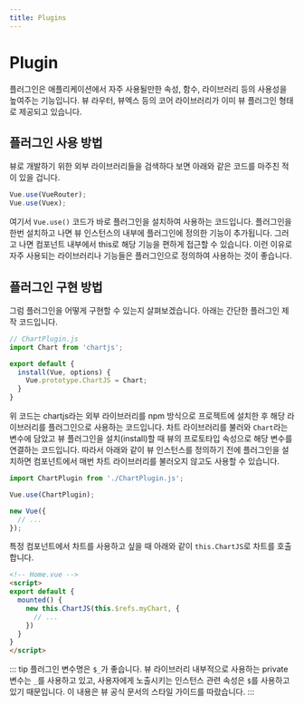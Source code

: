 ```yaml
---
title: Plugins
---
```


# Plugin

플러그인은 애플리케이션에서 자주 사용될만한 속성, 함수, 라이브러리 등의 사용성을 높여주는 기능입니다. 뷰 라우터, 뷰엑스 등의 코어 라이브러리가 이미 뷰 플러그인 형태로 제공되고 있습니다.

## 플러그인 사용 방법

뷰로 개발하기 위한 외부 라이브러리들을 검색하다 보면 아래와 같은 코드를 마주친 적이 있을 겁니다.

```js
Vue.use(VueRouter);
Vue.use(Vuex);
```

여기서 `Vue.use()` 코드가 바로 플러그인을 설치하여 사용하는 코드입니다. 플러그인을 한번 설치하고 나면 뷰 인스턴스의 내부에 플러그인에 정의한 기능이 추가됩니다. 그러고 나면 컴포넌트 내부에서 this로 해당 기능을 편하게 접근할 수 있습니다. 이런 이유로 자주 사용되는 라이브러리나 기능들은 플러그인으로 정의하여 사용하는 것이 좋습니다.

## 플러그인 구현 방법

그럼 플러그인을 어떻게 구현할 수 있는지 살펴보겠습니다. 아래는 간단한 플러그인 제작 코드입니다.

```js
// ChartPlugin.js
import Chart from 'chartjs';

export default {
  install(Vue, options) {
    Vue.prototype.ChartJS = Chart;
  }
}
```

위 코드는 chartjs라는 외부 라이브러리를 npm 방식으로 프로젝트에 설치한 후 해당 라이브러리를 플러그인으로 사용하는 코드입니다. 차트 라이브러리를 불러와 `Chart`라는 변수에 담았고 뷰 플러그인을 설치(install)할 때 뷰의 프로토타입 속성으로 해당 변수를 연결하는 코드입니다. 따라서 아래와 같이 뷰 인스턴스를 정의하기 전에 플러그인을 설치하면 컴포넌트에서 매번 차트 라이브러리를 불러오지 않고도 사용할 수 있습니다.

```js
import ChartPlugin from './ChartPlugin.js';

Vue.use(ChartPlugin);

new Vue({
  // ...
});
```

특정 컴포넌트에서 차트를 사용하고 싶을 때 아래와 같이 `this.ChartJS`로 차트를 호출합니다.

```html {5}
<!-- Home.vue -->
<script>
export default {
  mounted() {
    new this.ChartJS(this.$refs.myChart, {
      // ...
    })
  }
}
</script>
```

::: tip
플러그인 변수명은 `$_`가 좋습니다. 뷰 라이브러리 내부적으로 사용하는 private 변수는 `_`를 사용하고 있고, 사용자에게 노출시키는 인스턴스 관련 속성은 `$`를 사용하고 있기 때문입니다. 이 내용은 뷰 공식 문서의 스타일 가이드를 따랐습니다.
:::
